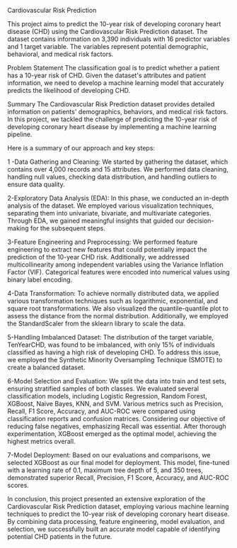 Cardiovascular Risk Prediction

This project aims to predict the 10-year risk of developing coronary heart disease (CHD) using the Cardiovascular Risk Prediction dataset. The dataset contains information on 3,390 individuals with 16 predictor variables and 1 target variable. The variables represent potential demographic, behavioral, and medical risk factors.

Problem Statement
The classification goal is to predict whether a patient has a 10-year risk of CHD. Given the dataset's attributes and patient information, we need to develop a machine learning model that accurately predicts the likelihood of developing CHD.

Summary
The Cardiovascular Risk Prediction dataset provides detailed information on patients' demographics, behaviors, and medical risk factors. In this project, we tackled the challenge of predicting the 10-year risk of developing coronary heart disease by implementing a machine learning pipeline.

Here is a summary of our approach and key steps:

1 -Data Gathering and Cleaning: We started by gathering the dataset, which contains over 4,000 records and 15 attributes. We performed data cleaning, handling null values, checking data distribution, and handling outliers to ensure data quality.

2-Exploratory Data Analysis (EDA): In this phase, we conducted an in-depth analysis of the dataset. We employed various visualization techniques, separating them into univariate, bivariate, and multivariate categories. Through EDA, we gained meaningful insights that guided our decision-making for the subsequent steps.

3-Feature Engineering and Preprocessing: We performed feature engineering to extract new features that could potentially impact the prediction of the 10-year CHD risk. Additionally, we addressed multicollinearity among independent variables using the Variance Inflation Factor (VIF). Categorical features were encoded into numerical values using binary label encoding.

4-Data Transformation: To achieve normally distributed data, we applied various transformation techniques such as logarithmic, exponential, and square root transformations. We also visualized the quantile-quantile plot to assess the distance from the normal distribution. Additionally, we employed the StandardScaler from the sklearn library to scale the data.

5-Handling Imbalanced Dataset: The distribution of the target variable, TenYearCHD, was found to be imbalanced, with only 15% of individuals classified as having a high risk of developing CHD. To address this issue, we employed the Synthetic Minority Oversampling Technique (SMOTE) to create a balanced dataset.

6-Model Selection and Evaluation: We split the data into train and test sets, ensuring stratified samples of both classes. We evaluated several classification models, including Logistic Regression, Random Forest, XGBoost, Naive Bayes, KNN, and SVM. Various metrics such as Precision, Recall, F1 Score, Accuracy, and AUC-ROC were compared using classification reports and confusion matrices. Considering our objective of reducing false negatives, emphasizing Recall was essential. After thorough experimentation, XGBoost emerged as the optimal model, achieving the highest metrics overall.

7-Model Deployment: Based on our evaluations and comparisons, we selected XGBoost as our final model for deployment. This model, fine-tuned with a learning rate of 0.1, maximum tree depth of 5, and 350 trees, demonstrated superior Recall, Precision, F1 Score, Accuracy, and AUC-ROC scores.

In conclusion, this project presented an extensive exploration of the Cardiovascular Risk Prediction dataset, employing various machine learning techniques to predict the 10-year risk of developing coronary heart disease. By combining data processing, feature engineering, model evaluation, and selection, we successfully built an accurate model capable of identifying potential CHD patients in the future.





